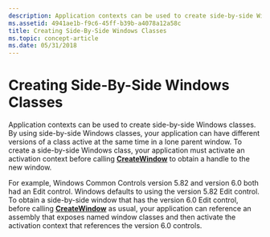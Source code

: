 ```yaml
---
description: Application contexts can be used to create side-by-side Windows classes.
ms.assetid: 4941ae1b-f9c6-45ff-b39b-a4078a12a58c
title: Creating Side-By-Side Windows Classes
ms.topic: concept-article
ms.date: 05/31/2018
---
```


# Creating Side-By-Side Windows Classes

Application contexts can be used to create side-by-side Windows classes. By using side-by-side Windows classes, your application can have different versions of a class active at the same time in a lone parent window. To create a side-by-side Windows class, your application must activate an activation context before calling [**CreateWindow**](/windows/win32/api/winuser/nf-winuser-createwindowa) to obtain a handle to the new window.

For example, Windows Common Controls version 5.82 and version 6.0 both had an Edit control. Windows defaults to using the version 5.82 Edit control. To obtain a side-by-side window that has the version 6.0 Edit control, before calling [**CreateWindow**](/windows/win32/api/winuser/nf-winuser-createwindowa) as usual, your application can reference an assembly that exposes named window classes and then activate the activation context that references the version 6.0 controls.

 

 
